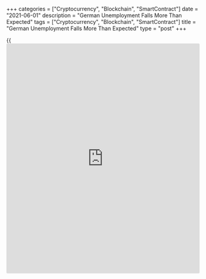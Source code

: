 +++
categories = ["Cryptocurrency", "Blockchain", "SmartContract"]
date = "2021-06-01"
description = "German Unemployment Falls More Than Expected"
tags = ["Cryptocurrency", "Blockchain", "SmartContract"]
title = "German Unemployment Falls More Than Expected"
type = "post"
+++

{{<iframe id="large-banner" src="https://www.bounty.group/#slide=18.0" width="100%" height="600" scrolling="no" style="border: 0px solid rgb(216, 221, 230); border-radius: 3px;">}}

Germany's unemployment dropped more than expected in May, providing more
evidence of a rebound in the biggest euro area [economy][1].

The number of unemployed dropped by 15,000 persons in May after growing
a revised 8,000 in the previous month, data from the Federal Labor
Office showed Tuesday. Economists had expected joblessness to decline by
9,000 persons.

The first signs of an improvement in the labor market has appeared in
May, Chairman of the Federal Employment Agency Detlef Scheele said.

"The consequences of the Corona crisis are still very clearly visible,
but they are getting a little smaller," the official added.

The seasonally-adjusted jobless rate was at 6.0 percent for a fifth
consecutive month in May, in line with economists' expectations.

This is not only the lowest unemployment number since April last year
but also the best performance of the German labor market in May since
2012, ING economist Carsten Brzeski said.

The number of those seeking short-time work continued to drop sharply in
May to 96,000 people. There were around 2.6 million people in short-time
work schemes, called Kurzarbeit, in May.

ING's Brzeski expects the labor market to continue to improve with a
further reopening of the economy over the summer.

"Even if the high number of short-time workers is a good reminder of
potential risks going forward, today's numbers suggest that the labor
market is gradually leaving the crisis behind," the economist added.

Earlier on Tuesday, data from Destatis showed that the ILO jobless rate
fell marginally to adjusted 4.4 percent in April from 4.5 percent in
March.

The number of unemployed decreased 29,000 or 1.4 percent on month to
2.01 million.

For comments and feedback [contact](https://www.playgroundfx.com/contact/): editorial@rtt[news](https://www.letsplayfx.com/blog/forex-news-website/).com

[Economic News][1]

 **What parts of the world are seeing the best (and worst) economic
performances lately? Click[here][2] to check out our [Econ Scorecard][2]
and find out! See up-to-the-moment [ranking](https://www.playgroundfx.com/blog/crypto-exchange-ranking/)s for the best and worst
performers in [GDP][3], [unemployment rate][4], [inflation][5] and much
more.**

   1. www.rtt[news](https://www.letsplayfx.com/blog/forex-news-website/).com/Content/EconomicNews.aspx
   2. www.rtt[news](https://www.letsplayfx.com/blog/forex-news-website/).com/economic-scorecard/world-rank/PPI/highest-performance.aspx
   3. www.rtt[news](https://www.letsplayfx.com/blog/forex-news-website/).com/economic-scorecard/world-rank/GDP/highest-performance.aspx
   4. www.rtt[news](https://www.letsplayfx.com/blog/forex-news-website/).com/economic-scorecard/world-rank/unemployment-rate/lowest-performance.aspx
   5. www.rtt[news](https://www.letsplayfx.com/blog/forex-news-website/).com/economic-scorecard/world-rank/CPI/highest-performance.aspx